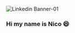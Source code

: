 ![Linkedin Banner-01](https://github.com/NickBarroso/NickBarroso/assets/54039703/2b92b376-cf61-4938-944f-8db25bb5e075)
### Hi my name is Nico 😄
